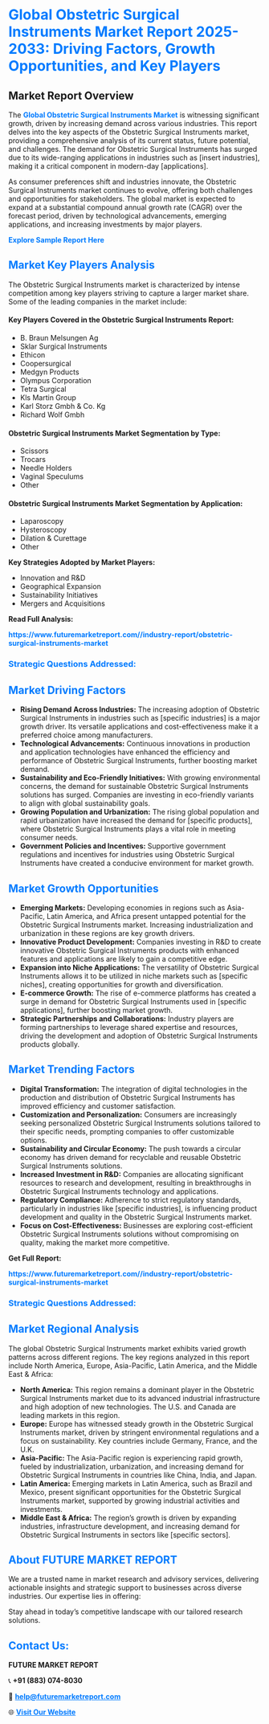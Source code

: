 <h1 style="color: #007BFF;">Global Obstetric Surgical Instruments Market Report 2025-2033: Driving Factors, Growth Opportunities, and Key Players</h1>

<section id="overview">
<h2>Market Report Overview</h2>
<p>The <a href="https://www.futuremarketreport.com//industry-report/obstetric-surgical-instruments-market" style="color: #007BFF; text-decoration: none;"><strong>Global Obstetric Surgical Instruments Market</strong></a> is witnessing significant growth, driven by increasing demand across various industries. This report delves into the key aspects of the Obstetric Surgical Instruments market, providing a comprehensive analysis of its current status, future potential, and challenges. The demand for Obstetric Surgical Instruments has surged due to its wide-ranging applications in industries such as [insert industries], making it a critical component in modern-day [applications].</p>
<p>As consumer preferences shift and industries innovate, the Obstetric Surgical Instruments market continues to evolve, offering both challenges and opportunities for stakeholders. The global market is expected to expand at a substantial compound annual growth rate (CAGR) over the forecast period, driven by technological advancements, emerging applications, and increasing investments by major players.</p>
</section>

<section id="overview">
<p><a href="https://www.futuremarketreport.com//request-sample/reportId=64743" style="color: #007BFF; text-decoration: none;"><strong>Explore Sample Report Here</strong></a></p>
</section>

<section id="key-players">
<h2 style="color: #007BFF;">Market Key Players Analysis</h2>
<p>The Obstetric Surgical Instruments market is characterized by intense competition among key players striving to capture a larger market share. Some of the leading companies in the market include:</p>
<h4>Key Players Covered in the Obstetric Surgical Instruments Report:</h4>
<ul><li>B. Braun Melsungen Ag</li><li>Sklar Surgical Instruments</li><li>Ethicon</li><li>Coopersurgical</li><li>Medgyn Products</li><li>Olympus Corporation</li><li>Tetra Surgical</li><li>Kls Martin Group</li><li>Karl Storz Gmbh &amp; Co. Kg</li><li>Richard Wolf Gmbh</li></ul>
<h4>Obstetric Surgical Instruments Market Segmentation by Type:</h4>
<ul><li>Scissors</li><li>Trocars</li><li>Needle Holders</li><li>Vaginal Speculums</li><li>Other</li></ul>

<h4>Obstetric Surgical Instruments Market Segmentation by Application:</h4>
<ul><li>Laparoscopy</li><li>Hysteroscopy</li><li>Dilation &amp; Curettage</li><li>Other</li></ul>
<p><strong>Key Strategies Adopted by Market Players:</strong></p>
<ul>
<li>Innovation and R&D</li>
<li>Geographical Expansion</li>
<li>Sustainability Initiatives</li>
<li>Mergers and Acquisitions</li>
</ul>
</section>

<section>
<p><strong>Read Full Analysis: </strong></p><a href="https://www.futuremarketreport.com//industry-report/obstetric-surgical-instruments-market" style="color: #007BFF; text-decoration: none;"><strong>https://www.futuremarketreport.com//industry-report/obstetric-surgical-instruments-market</strong></a>
<h3 style="color: #007BFF;">Strategic Questions Addressed:</h3>
</section>

<section id="driving-factors">
<h2 style="color: #007BFF;">Market Driving Factors</h2>
<ul>
<li><strong>Rising Demand Across Industries:</strong> The increasing adoption of Obstetric Surgical Instruments in industries such as [specific industries] is a major growth driver. Its versatile applications and cost-effectiveness make it a preferred choice among manufacturers.</li>
<li><strong>Technological Advancements:</strong> Continuous innovations in production and application technologies have enhanced the efficiency and performance of Obstetric Surgical Instruments, further boosting market demand.</li>
<li><strong>Sustainability and Eco-Friendly Initiatives:</strong> With growing environmental concerns, the demand for sustainable Obstetric Surgical Instruments solutions has surged. Companies are investing in eco-friendly variants to align with global sustainability goals.</li>
<li><strong>Growing Population and Urbanization:</strong> The rising global population and rapid urbanization have increased the demand for [specific products], where Obstetric Surgical Instruments plays a vital role in meeting consumer needs.</li>
<li><strong>Government Policies and Incentives:</strong> Supportive government regulations and incentives for industries using Obstetric Surgical Instruments have created a conducive environment for market growth.</li>
</ul>
</section>

<section id="growth-opportunities">
<h2 style="color: #007BFF;">Market Growth Opportunities</h2>
<ul>
<li><strong>Emerging Markets:</strong> Developing economies in regions such as Asia-Pacific, Latin America, and Africa present untapped potential for the Obstetric Surgical Instruments market. Increasing industrialization and urbanization in these regions are key growth drivers.</li>
<li><strong>Innovative Product Development:</strong> Companies investing in R&D to create innovative Obstetric Surgical Instruments products with enhanced features and applications are likely to gain a competitive edge.</li>
<li><strong>Expansion into Niche Applications:</strong> The versatility of Obstetric Surgical Instruments allows it to be utilized in niche markets such as [specific niches], creating opportunities for growth and diversification.</li>
<li><strong>E-commerce Growth:</strong> The rise of e-commerce platforms has created a surge in demand for Obstetric Surgical Instruments used in [specific applications], further boosting market growth.</li>
<li><strong>Strategic Partnerships and Collaborations:</strong> Industry players are forming partnerships to leverage shared expertise and resources, driving the development and adoption of Obstetric Surgical Instruments products globally.</li>
</ul>
</section>

<section id="trending-factors">
<h2 style="color: #007BFF;">Market Trending Factors</h2>
<ul>
<li><strong>Digital Transformation:</strong> The integration of digital technologies in the production and distribution of Obstetric Surgical Instruments has improved efficiency and customer satisfaction.</li>
<li><strong>Customization and Personalization:</strong> Consumers are increasingly seeking personalized Obstetric Surgical Instruments solutions tailored to their specific needs, prompting companies to offer customizable options.</li>
<li><strong>Sustainability and Circular Economy:</strong> The push towards a circular economy has driven demand for recyclable and reusable Obstetric Surgical Instruments solutions.</li>
<li><strong>Increased Investment in R&D:</strong> Companies are allocating significant resources to research and development, resulting in breakthroughs in Obstetric Surgical Instruments technology and applications.</li>
<li><strong>Regulatory Compliance:</strong> Adherence to strict regulatory standards, particularly in industries like [specific industries], is influencing product development and quality in the Obstetric Surgical Instruments market.</li>
<li><strong>Focus on Cost-Effectiveness:</strong> Businesses are exploring cost-efficient Obstetric Surgical Instruments solutions without compromising on quality, making the market more competitive.</li>
</ul>
</section>

<section>
<p><strong>Get Full Report: </strong></p><a href="https://www.futuremarketreport.com//industry-report/obstetric-surgical-instruments-market" style="color: #007BFF; text-decoration: none;"><strong>https://www.futuremarketreport.com//industry-report/obstetric-surgical-instruments-market</strong></a>
<h3 style="color: #007BFF;">Strategic Questions Addressed:</h3>
</section>


<section id="regional-analysis">
<h2 style="color: #007BFF;">Market Regional Analysis</h2>
<p>The global Obstetric Surgical Instruments market exhibits varied growth patterns across different regions. The key regions analyzed in this report include North America, Europe, Asia-Pacific, Latin America, and the Middle East & Africa:</p>
<ul>
<li><strong>North America:</strong> This region remains a dominant player in the Obstetric Surgical Instruments market due to its advanced industrial infrastructure and high adoption of new technologies. The U.S. and Canada are leading markets in this region.</li>
<li><strong>Europe:</strong> Europe has witnessed steady growth in the Obstetric Surgical Instruments market, driven by stringent environmental regulations and a focus on sustainability. Key countries include Germany, France, and the U.K.</li>
<li><strong>Asia-Pacific:</strong> The Asia-Pacific region is experiencing rapid growth, fueled by industrialization, urbanization, and increasing demand for Obstetric Surgical Instruments in countries like China, India, and Japan.</li>
<li><strong>Latin America:</strong> Emerging markets in Latin America, such as Brazil and Mexico, present significant opportunities for the Obstetric Surgical Instruments market, supported by growing industrial activities and investments.</li>
<li><strong>Middle East & Africa:</strong> The region’s growth is driven by expanding industries, infrastructure development, and increasing demand for Obstetric Surgical Instruments in sectors like [specific sectors].</li>
</ul>
</section>

<footer>
<h2 style="color: #007BFF;">About FUTURE MARKET REPORT</h2>
<p>We are a trusted name in market research and advisory services, delivering actionable insights and strategic support to businesses across diverse industries. Our expertise lies in offering:</p>

<p>Stay ahead in today’s competitive landscape with our tailored research solutions.</p>

<h2 style="color: #007BFF;">Contact Us:</h2>
<p><strong>FUTURE MARKET REPORT</strong></p>
<p>📞 <strong>+91 (883) 074-8030</strong></p>
<p>📧 <strong><a href="mailto:help@futuremarketreport.com" style="color: #007BFF;">help@futuremarketreport.com</a></strong></p>
<p>🌐 <strong><a href="https://www.futuremarketreport.com/" style="color: #007BFF;">Visit Our Website</a></strong></p>
</footer>